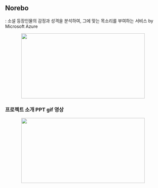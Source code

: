 ## Norebo
: 소설 등장인물의 감정과 성격을 분석하여, 그에 맞는 목소리를 부여하는 서비스 by Microsoft Azure

<p align="center"><img src = "https://github.com/sinnybb/tts_norebo/assets/153700515/f085aa6e-107b-454a-8a58-12cb9bc54f4e" width="400" height="210"/></p>

### 프로젝트 소개 PPT gif 영상
<p align="center"><img src = "![프로젝트 발표 PPT](https://github.com/sinnybb/tts_norebo/assets/153700515/96c4ed17-0e84-43aa-a834-fadfa15e77b1)
" width="400" height="210"/></p>
